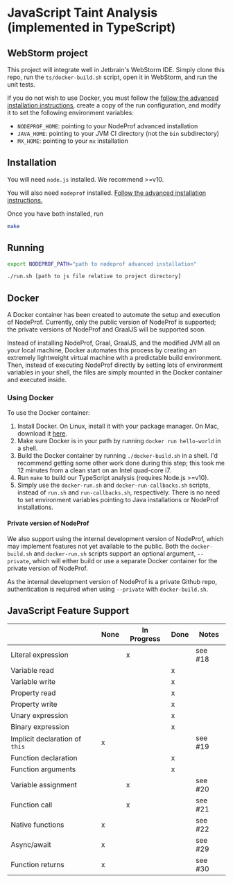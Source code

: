 # JavaScript Taint Analysis (implemented in TypeScript)

## WebStorm project

This project will integrate well in Jetbrain's WebStorm IDE. Simply clone this repo, run the `ts/docker-build.sh` script, open it in WebStorm, and run the unit tests.

If you do not wish to use Docker, you must follow the [follow the advanced installation instructions](https://github.com/Haiyang-Sun/nodeprof.js/tree/master/docs/panathon18#advanced-installation---building-nodeprof-and-graalvm-from-source-linux-and-macos), create a copy of the run configuration, and modify it to set the following environment variables:
- `NODEPROF_HOME`: pointing to your NodeProf advanced installation
- `JAVA_HOME`: pointing to your JVM CI directory (not the `bin` subdirectory)
- `MX_HOME`: pointing to your `mx` installation

## Installation

You will need `node.js` installed. We recommend >=v10.

You will also need `nodeprof` installed. [Follow the advanced installation instructions.](https://github.com/Haiyang-Sun/nodeprof.js/tree/master/docs/panathon18#advanced-installation---building-nodeprof-and-graalvm-from-source-linux-and-macos)

Once you have both installed, run

```bash
make
```

## Running

```bash
export NODEPROF_PATH="path to nodeprof advanced installation"

./run.sh [path to js file relative to project directory]
```

## Docker

A Docker container has been created to automate the setup and execution of NodeProf. Currently, only the public version of NodeProf is supported; the private versions of NodeProf and GraalJS will be supported soon.

Instead of installing NodeProf, Graal, GraalJS, and the modified JVM all on your local machine, Docker automates this process by creating an extremely lightweight virtual machine with a predictable build environment. Then, instead of executing NodeProf directly by setting lots of environment variables in your shell, the files are simply mounted in the Docker container and executed inside.

### Using Docker

To use the Docker container:

1. Install Docker. On Linux, install it with your package manager. On Mac, download it [here](https://download.docker.com/mac/stable/Docker.dmg).
2. Make sure Docker is in your path by running `docker run hello-world` in a shell.
3. Build the Docker container by running `./docker-build.sh` in a shell. I'd recommend getting some other work done during this step; this took me 12 minutes from a clean start on an Intel quad-core i7.
4. Run `make` to build our TypeScript analysis (requires Node.js >=v10).
5. Simply use the `docker-run.sh` and `docker-run-callbacks.sh` scripts, instead of `run.sh` and `run-callbacks.sh`, respectively. There is no need to set environment variables pointing to Java installations or NodeProf installations.

#### Private version of NodeProf

We also support using the internal development version of NodeProf, which may implement features not yet available to the public. Both the `docker-build.sh` and `docker-run.sh` scripts support an optional argument, `--private`, which will either build or use a separate Docker container for the private version of NodeProf.

As the internal development version of NodeProf is a private Github repo, authentication is required when using `--private` with `docker-build.sh`.

## JavaScript Feature Support
|                                | None | In Progress | Done | Notes   |
|--------------------------------|------|-------------|------|---------|
| Literal expression             |      | x           |      | see #18 |
| Variable read                  |      |             | x    |         |
| Variable write                 |      |             | x    |         |
| Property read                  |      |             | x    |         |
| Property write                 |      |             | x    |         |
| Unary expression               |      |             | x    |         |
| Binary expression              |      |             | x    |         |
| Implicit declaration of `this` | x    |             |      | see #19 |
| Function declaration           |      |             | x    |         |
| Function arguments             |      |             | x    |         |
| Variable assignment            |      | x           |      | see #20 |
| Function call                  |      | x           |      | see #21 |
| Native functions               | x    |             |      | see #22 |
| Async/await                    | x    |             |      | see #29 |
| Function returns               | x    |             |      | see #30 |
